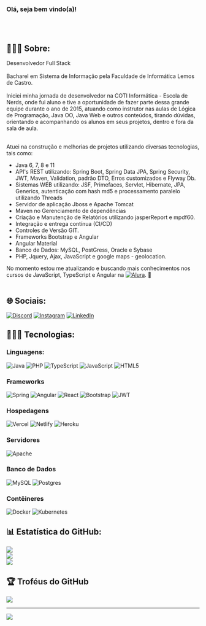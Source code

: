 ### Olá, seja bem vindo(a)!

<br><br>

## 👨🏻‍💼 Sobre:
Desenvolvedor Full Stack<br><br>
Bacharel em Sistema de Informação pela Faculdade de Informática Lemos de Castro. <br><br>
Iniciei minha jornada de desenvolvedor na COTI Informática - Escola de Nerds, onde fui aluno e tive a oportunidade de fazer parte dessa grande equipe durante o ano de  2015, atuando como instrutor nas aulas de  Lógica de Programação, Java OO, Java Web e outros conteúdos, tirando dúvidas, orientando e acompanhando os alunos em seus projetos, dentro e fora da sala de aula.<br><br>

Atuei na construção e melhorias de projetos utilizando diversas tecnologias, tais como: 
- Java 6, 7, 8 e 11
- API's REST utilizando: Spring Boot, Spring Data JPA, Spring Security, JWT, Maven, Validation, padrão DTO, Erros customizados e Flyway Db.
- Sistemas WEB utilizando: JSF, Primefaces, Servlet, Hibernate, JPA, Generics, autenticação com hash md5 e processamento paralelo utilizando Threads
- Servidor de aplicação Jboss e Apache Tomcat
- Maven no Gerenciamento de dependências
- Criação e Manutenção de Relatórios utilizando jasperReport e mpdf60.
- Integração e entrega contínua (CI/CD)
- Controles de Versão GIT.
- Frameworks Bootstrap e Angular
- Angular Material
- Banco de Dados: MySQL, PostGress, Oracle e Sybase
- PHP, Jquery, Ajax, JavaScript e google maps - geolocation.

No momento estou me atualizando e buscando mais conhecimentos nos cursos de JavaScript, TypeScript e Angular na  [![Alura](https://cursos.alura.com.br/assets/images/logos/logo-alura.svg)](https://cursos.alura.com.br/user/inf-amaro-jc).  🚀 <br><br>

## 🌐 Sociais:
[![Discord](https://img.shields.io/badge/Discord-%237289DA.svg?logo=discord&logoColor=white)](https://discord.gg/amarojc#0896) 
[![Instagram](https://img.shields.io/badge/Instagram-%23E4405F.svg?logo=Instagram&logoColor=white)](https://instagram.com/insta.jorgeamaro)
[![LinkedIn](https://img.shields.io/badge/LinkedIn-%230077B5.svg?logo=linkedin&logoColor=white)](https://linkedin.com/in/amarojc) 

## 👨🏻‍💻 Tecnologias:
### Linguagens:
![Java](https://img.shields.io/badge/java-%23ED8B00.svg?style=for-the-badge&logo=java&logoColor=white)
![PHP](https://img.shields.io/badge/php-%23777BB4.svg?style=for-the-badge&logo=php&logoColor=white)
![TypeScript](https://img.shields.io/badge/typescript-%23007ACC.svg?style=for-the-badge&logo=typescript&logoColor=white) 
![JavaScript](https://img.shields.io/badge/javascript-%23323330.svg?style=for-the-badge&logo=javascript&logoColor=%23F7DF1E)
![HTML5](https://img.shields.io/badge/html5-%23E34F26.svg?style=for-the-badge&logo=html5&logoColor=white)

### Frameworks
![Spring](https://img.shields.io/badge/spring-%236DB33F.svg?style=for-the-badge&logo=spring&logoColor=white) 
![Angular](https://img.shields.io/badge/angular-%23DD0031.svg?style=for-the-badge&logo=angular&logoColor=white) 
![React](https://img.shields.io/badge/react-%2320232a.svg?style=for-the-badge&logo=react&logoColor=%2361DAFB)
![Bootstrap](https://img.shields.io/badge/bootstrap-%23563D7C.svg?style=for-the-badge&logo=bootstrap&logoColor=white) 
![JWT](https://img.shields.io/badge/JWT-black?style=for-the-badge&logo=JSON%20web%20tokens) 

### Hospedagens
![Vercel](https://img.shields.io/badge/vercel-%23000000.svg?style=for-the-badge&logo=vercel&logoColor=white)
![Netlify](https://img.shields.io/badge/netlify-%23000000.svg?style=for-the-badge&logo=netlify&logoColor=#00C7B7)
![Heroku](https://img.shields.io/badge/heroku-%23430098.svg?style=for-the-badge&logo=heroku&logoColor=white) 

### Servidores
![Apache](https://img.shields.io/badge/apache-%23D42029.svg?style=for-the-badge&logo=apache&logoColor=white) 

### Banco de Dados
![MySQL](https://img.shields.io/badge/mysql-%2300f.svg?style=for-the-badge&logo=mysql&logoColor=white)
![Postgres](https://img.shields.io/badge/postgres-%23316192.svg?style=for-the-badge&logo=postgresql&logoColor=white)

### Contêineres 
![Docker](https://img.shields.io/badge/docker-%230db7ed.svg?style=for-the-badge&logo=docker&logoColor=white) 
![Kubernetes](https://img.shields.io/badge/kubernetes-%23326ce5.svg?style=for-the-badge&logo=kubernetes&logoColor=white) 
    
## 📊 Estatística do GitHub:
![](https://github-readme-stats.vercel.app/api?username=amarojc&theme=default&hide_border=true&include_all_commits=false&count_private=true)<br/>
![](https://github-readme-streak-stats.herokuapp.com/?user=amarojc&theme=default&hide_border=true)<br/>
![](https://github-readme-stats.vercel.app/api/top-langs/?username=amarojc&theme=default&hide_border=true&include_all_commits=false&count_private=true&layout=compact)

## 🏆 Troféus do GitHub
![](https://github-profile-trophy.vercel.app/?username=amarojc&theme=flat&no-frame=false&no-bg=false&margin-w=4)

---
[![](https://visitcount.itsvg.in/api?id=amarojc&icon=0&color=12)](https://visitcount.itsvg.in)

<!-- Proudly created with GPRM ( https://gprm.itsvg.in ) -->

